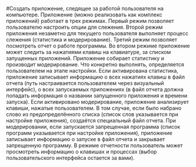 #Создать приложение, следящее за работой пользователя на компьютере.
Приложение (можно реализовать как комплекс приложений) работает в
трех режимах.
Первый режим позволяет пользователю настроить опции для слежения.
Второй режим приложения незаметно для текущего пользователя выполняет
процесс слежения (статистика и модерирование). Третий режим позволяет
посмотреть отчет о работе программы.
Во втором режиме приложение может следить за нажатиями клавиш на
клавиатуре, за списком запущенных приложений. Приложение собирает статистику и производит модерирование. Что конкретно выполнять, определяется
пользователем на этапе настройки.
Если активирована статистика, приложение записывает информацию
о всех нажатиях клавиш в файл отчета (путь настраивается пользователем
через визуальный интерфейс), о всех запускаемых приложениях (в файл отчета должна попадать информация о названии запущенного приложения и
времени запуска).
Если активировано модерирование, приложение анализирует клавиши,
нажатые пользователем. В том случае, если было набрано слово из предопределённого списка (список слов указывается при настройке приложения),
создаётся специальный файл отчета. При модерировании, если запускается
запрещенная программа (список программ указывается при настройке приложения), приложение записывает информацию о запуске в файл отчета и
закрывает запрещенную программу.
 В режиме отчетности пользователь может просмотреть информацию
о клавишах и процессах (выбор пользовательского интерфейса остается за
вами).
